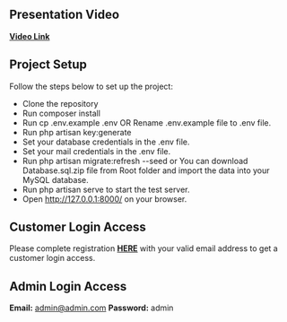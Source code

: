 ## Presentation Video

**[Video Link](https://drive.google.com/file/d/1liSBpM7K7YDKSzJpJMbN79qspTiO-Ljl/view)**


## Project Setup

Follow the steps below to set up the project:

- Clone the repository
- Run composer install
- Run cp .env.example .env OR Rename .env.example file to .env file.
- Run php artisan key:generate
- Set your database credentials in the .env file.
- Set your mail credentials in the .env file.
- Run php artisan migrate:refresh --seed or You can download Database.sql.zip file from Root folder and import the data into your MySQL database.
- Run php artisan serve to start the test server.
- Open http://127.0.0.1:8000/ on your browser.

## Customer Login Access

Please complete registration **[HERE](http://127.0.0.1:8000/registration)** with your valid email address to get a customer login access.

## Admin Login Access

**Email:** admin@admin.com
**Password:** admin

